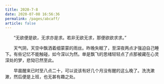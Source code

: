 ```yaml
---
title: 2020-7-8
date: 2020-07-08 16:56:36
permalink: /pages/abcaff/
article: false
---
```


&emsp;&emsp;“无欲便是欲，无求亦是求。若非无欲无求，那便欲欲求求。”

<!-- more -->

&emsp;&emsp;天气阴，天空中飘洒着细蒙蒙的雨丝。昨晚失眠了，至深夜两点才强迫自己睡下。有些记忆不能触碰，如今深以为然。单是飘飞的思绪轻轻点了点那被藏在心灵深处的梦，悲恸已然至此。

&emsp;&emsp;早晨醒来已时至八点二十，可以说该有好几个月没有醒的这么晚了。洗洗漱漱，然后便是上班，也无甚有趣之处。
